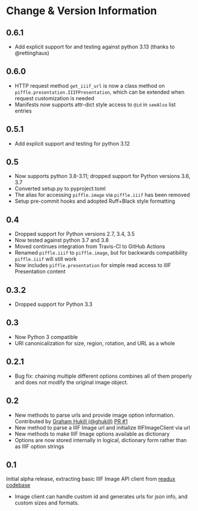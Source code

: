 # Change & Version Information

## 0.6.1

* Add explicit support for and testing against python 3.13 (thanks to @rettinghaus)

## 0.6.0

* HTTP request method `get_iiif_url` is now a class method on
  `piffle.presentation.IIIFPresentation`, which can be extended when request
  customization is needed
* Manifests now supports attr-dict style access to `@id` in `seeAlso` list entries

## 0.5.1

* Add explicit support and testing for python 3.12

## 0.5

* Now supports python 3.8-3.11; dropped support for Python versions 3.6, 3.7
* Converted setup.py to pyproject.toml
* The alias for accessing `piffle.image` via `piffle.iiif` has been removed
* Setup pre-commit hooks and adopted Ruff+Black style formatting

## 0.4

* Dropped support for Python versions 2.7, 3.4, 3.5
* Now tested against python 3.7 and 3.8
* Moved continues integration from Travis-CI to GitHub Actions
* Renamed `piffle.iiif` to `piffle.image`, but for backwards compatibility `piffle.iiif` will still work
* Now includes `piffle.presentation` for simple read access to IIIF Presentation content

## 0.3.2

* Dropped support for Python 3.3

## 0.3

* Now Python 3 compatible
* URI canonicalization for size, region, rotation, and URL as a whole

## 0.2.1

* Bug fix: chaining multiple different options combines all of them properly and does not modify
   the original image object.

## 0.2

* New methods to parse urls and provide image option information. Contributed by [Graham Hukill (@ghukill)](https://github.com/ghukill) [PR #1](https://github.com/emory-lits-labs/piffle/pull/1)
* New method to parse a IIIF Image url and initialize IIIFImageClient via url
* New methods to make IIIF Image options available as dictionary
* Options are now stored internally in logical, dictionary form rather than as IIIF option strings

## 0.1

Initial alpha release, extracting basic IIIF Image API client from [readux codebase](https://github.com/emory-libraries/readux)

* Image client can handle custom id and generates urls for json info, and custom sizes and formats.